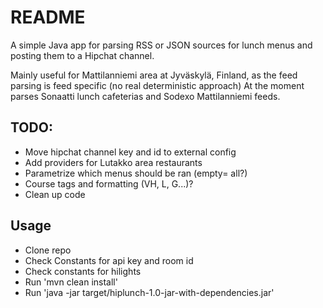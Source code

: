 # README #

A simple Java app for parsing RSS or JSON sources for lunch menus and posting them to a Hipchat channel.

Mainly useful for Mattilanniemi area at Jyväskylä, Finland, as the feed parsing is feed specific (no real deterministic approach) At the moment parses Sonaatti lunch cafeterias and Sodexo Mattilanniemi feeds.

## TODO: ##

- Move hipchat channel key and id to external config
- Add providers for Lutakko area restaurants
- Parametrize which menus should be ran (empty= all?) 
- Course tags and formatting (VH, L, G...)?
- Clean up code

## Usage ##

- Clone repo
- Check Constants for api key and room id
- Check constants for hilights
- Run 'mvn clean install'
- Run 'java -jar target/hiplunch-1.0-jar-with-dependencies.jar'